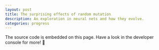 ```yaml
---
layout: post
title: The surprising effects of random mutation
description: An exploration in neural nets and how they evolve.
categories: progress
---
```


<div class="overflow-auto bg-gray-800 bg-gradient-to-r from-gray-900 to-sky-900 text-green-400 text-center p-4 lg:p-16 mb-10">
  <code id="neurenv" class="inline-block whitespace-pre text-left font-monospace"></code>
</div>

The source code is embedded on this page. Have a look in the developer console for more! 👻

<!--
- starting location
- starting attributes
- luck
- learning
- time
- no goal, only longevity/replication
- mutation

- color
- replicate every X time
- die every x time

Sensor:SEE_NORTH -> 0.5 -> Neuron:INNER_0
Neuron:INNER_0 -> 0.4 -> Action:MOVE_NORTH

Imagine the case where the top/bottom gates were death
Only the E/W will survive
All mutations towards N/S will die immediately

Sensors are zeroed between generations
-->

<script type="text/javascript">
  const CLEAR_SCREEN = '\033[2J'

  const shuffle = (arr, n) => arr.sort(() => 0.5 - Math.random()).slice(0, n)
  const rand = (min, max) => Math.random() * (max - min) + min
  const randInt = (min, max) => parseInt(rand(min, max))
  const createArray = (length, func) => Array.apply(null, { length }).map(func)

  const DIRECTION_NORTH = 'NORTH'
  const DIRECTION_SOUTH = 'SOUTH'
  const DIRECTION_EAST = 'EAST'
  const DIRECTION_WEST = 'WEST'

  class Neuron {
    constructor(name, value = 0) {
      this.name = name
      this.value = value
    }

    nameWithType() {
      return `${this.constructor.name}:${this.name}`
    }

    getValue() {
      return this.value
    }

    setValue(value) {
      this.value = value

      return this.value
    }

    addValue(value) {
      this.setValue((this.getValue() || 0) + value)
    }

    zeroValue() {
      this.value = 0
    }
  }

  Neuron.fromSource = (source, value) => {
    return new Neuron(source.name, source.value)
  }

  class Sensor extends Neuron {
    constructor(name, func) {
      super(name, 0)

      this.func = func
    }

    setValue(creature) {
      if (typeof this.func === 'function') {
        this.value = this.func.call(this, creature)
      }

      return this.getValue()
    }
  }

  Sensor.fromSource = (source) => {
    return new Sensor(source.name, source.func)
  }

  class Action extends Neuron {
    constructor(name, func) {
      super(name, 0)

      this.func = func
    }

    act(creature) {
      this.func.call(this, creature)
    }
  }

  Action.fromSource = (source) => {
    return new Action(source.name, source.func)
  }

  class Synapse {
    constructor(from, to, weight) {
      this.from = from
      this.to = to
      this.weight = weight
    }
  }

  Synapse.fromSourceWithMutation = (source, neurons, mutation) => {
    const from = neurons.find((n) => n.name === source.from.name)
    const to = neurons.find((n) => n.name === source.to.name)

    return new Synapse(from, to, source.weight + (source.weight * (mutation * (Math.random() > 0.5 ? 1 : -1))))
  }

  class Brain {
    constructor(sensors, urges, innerNeurons, synapses) {
      this.sensors = sensors
      this.innerNeurons = innerNeurons
      this.urges = urges
      this.synapses = synapses
    }

    fire(creature) {
      const weightedUrges = createArray(this.urges.length, () => 0)

      this.sensors
      //   .concat(this.innerNeurons)
        .concat(this.urges)
        .forEach((n) => n.zeroValue())

      this.sensors
        .forEach((s) => s.setValue(creature))

      // for multiple layers, this could be looping the layers,
      // then looping the synapses to it, from it
      this.synapses.forEach((synapse) => {
        synapse.to.addValue(synapse.from.getValue() * synapse.weight)
      })

      this.urges.forEach((urge) => {
        urge.setValue(Math.tanh(urge.value))
      })

      return this.urges
       // TODO: filter by some activation function?
        .filter((u) => u.getValue() > 0.5)
    }

    log() {
      console.log(
        this.synapses.map((s) => {
          return [s.from.nameWithType(), s.weight.toFixed(1), s.to.nameWithType()].join(' -> ')
        }).join('\n')
      )
    }
  }

  Brain.fromOptions = (options) => {
    if (!options.sensors.length) throw new Error('No sensors supplied')
    if (!options.urges.length) throw new Error('No urges supplied')

    const sensors = options.sensors
    const innerNeurons = options.innerNeurons || createArray(options.power, (_, index) => new Neuron(`INNER_${index}`))
    const urges = options.urges
    const synapses = options.synapses || []

    if (!synapses.length) {
      shuffle(sensors, randInt(1, sensors.length))
        .forEach((sensor) => {
          shuffle(innerNeurons, randInt(1, innerNeurons.length))
            .forEach((innerNeuron) => synapses.push(new Synapse(sensor, innerNeuron, Math.random())))
        })

      shuffle(innerNeurons, randInt(0, innerNeurons.length))
        .forEach((innerNeuronFrom) => {
          shuffle(innerNeurons, randInt(0, innerNeurons.length))
            .filter((n) => n !== innerNeuronFrom)
            .forEach((innerNeuronTo) => synapses.push(new Synapse(innerNeuronFrom, innerNeuronTo, Math.random())))
        })

      shuffle(innerNeurons, randInt(1, innerNeurons.length))
        .forEach((innerNeuron) => {
          shuffle(urges, randInt(1, urges.length))
            .forEach((action) => synapses.push(new Synapse(innerNeuron, action, Math.random())))
        })
    }

    return new Brain(sensors, urges, innerNeurons, synapses)
  }

  class Creature {
    constructor(world, brain, color) {
      this.world = world
      this.brain = brain
      this.isDestroyed = false
      this.color = color || { r: randInt(0, 255), g: randInt(0, 255), b: randInt(0, 255) }
    }

    adapt() {
      if (this.isDestroyed) {
        return
      }

      this.act( this.brain.fire(this) )
    }

    act(activatedUrges) {
      activatedUrges.forEach((urge) => urge.act(this))
    }

    move(deltaX, deltaY) {
      if (deltaX !== 0) {
        this.position.x = Math.max(Math.min(this.position.x + deltaX, this.world.width), 0)
      }

      if (deltaY !== 0) {
        const projectedY = this.position.y + deltaY

        this.position.y = Math.max(Math.min(projectedY, this.world.height), 0)

        if (projectedY >= this.world.height) {
          this.world.multiply(this)
          this.world.multiply(this)
          this.destroy()
        }
      }
    }

    look(direction) {
      if (direction === DIRECTION_NORTH) {
        return this.world.height - this.position.y
      } else if (direction === DIRECTION_SOUTH) {
        return this.position.y
      } else if (direction === DIRECTION_EAST) {
        return this.world.width - this.position.x
      } else if (direction === DIRECTION_WEST) {
        return this.position.x
      }
    }

    spawn() {
      this.position = {
        x: randInt(0, this.world.width),
        y: randInt(0, this.world.height),
      }
    }

    symbol() {
      return this.isDestroyed ? ' ' : `<span style="color: rgb(${this.color.r}, ${this.color.g}, ${this.color.b})">*</span>`
    }

    destroy() {
      this.isDestroyed = true
    }
  }

  class World {
    constructor(mapWidth, mapHeight, numberOfCreatures, brainOptions, mutation = 0.1) {
      this.width = mapWidth
      this.height = mapHeight
      this.brainOptions = brainOptions
      this.creatures = createArray(numberOfCreatures, () => new Creature(this, Brain.fromOptions(brainOptions)))
      this.mutation = mutation
    }

    start(n, delay, renderElement) {
      this.creatures.forEach((c) => c.spawn())
      this.loop(n, delay, renderElement)
    }

    loop(n, delay, renderElement) {
      this.creatures.forEach((c) => c.adapt())
      this.render(renderElement)

      if (n <= 0) return

      setTimeout(() => this.loop(n - 1, delay, renderElement), delay)
    }

    renderCreature(x, y) {
      const creature = this.creatures
        .find((c) => c.position.x === x && c.position.y === y)

      return creature ? creature.symbol() : ' '
    }

    multiply(source) {
      const sourceBrain = source.brain
      const brainOptions = {
        sensors: sourceBrain.sensors.map((s) => Sensor.fromSource(s)),
        innerNeurons: sourceBrain.innerNeurons.map((i) => Neuron.fromSource(i)),
        urges: sourceBrain.urges.map((a) => Action.fromSource(a)),
      }
      const neurons = brainOptions.sensors.concat(brainOptions.innerNeurons).concat(brainOptions.urges)

      brainOptions.synapses = sourceBrain.synapses.map((s) => Synapse.fromSourceWithMutation(s, neurons, this.mutation))

      const creature = new Creature(this, Brain.fromOptions(brainOptions), source.color)

      this.creatures.push(creature)

      creature.spawn()
    }

    render(renderElement) {
      const header = '|' + Array.from(Array(this.width + 3).keys(), () => '|').join('') + '|'
      const footer = '|' + Array.from(Array(this.width + 3).keys(), () => '_').join('') + '|'
      const rows = []

      for (var y = 0; y <= this.height; y++) {
        const row = []

        for (var x = 0; x <= this.width; x++) {
          row.push(this.renderCreature(x, this.height - y))
        }

        rows.push('| ' + row.join('') + ' |')
      }

      const LINE_BREAK = '\n'
      let output = header + LINE_BREAK + rows.join(LINE_BREAK) + LINE_BREAK + footer
      output += LINE_BREAK + 'REMAINING: ' + this.creatures.filter((c) => !c.isDestroyed).length

      if (renderElement) {
        renderElement.cols = this.width
        renderElement.rows = this.height

        renderElement.innerHTML = output
      } else {
        console.log(CLEAR_SCREEN)
        console.log(output)
      }
    }
  }

  const IS_MOBILE = window.outerWidth <= 640
  const NUMBER_OF_CREATURES = 5 // IS_MOBILE ? 10 : 20
  const MAP_WIDTH = IS_MOBILE ? 20 : 60
  const MAP_HEIGHT = IS_MOBILE ? 15 : 20
  const ITERATIONS = 50
  const ITERATION_DELAY = 200
  const RENDER_ELEMENT = document.querySelector('#neurenv')
  const BRAIN_OPTIONS = {
    sensors: [
      new Sensor(`SEE_${DIRECTION_NORTH}`, (creature) => creature.look(DIRECTION_NORTH)),
      new Sensor(`SEE_${DIRECTION_SOUTH}`, (creature) => creature.look(DIRECTION_SOUTH)),
      new Sensor(`SEE_${DIRECTION_EAST}`, (creature) => creature.look(DIRECTION_EAST)),
      new Sensor(`SEE_${DIRECTION_WEST}`, (creature) => creature.look(DIRECTION_WEST)),
    ],
    urges: [
      new Action(`MOVE_${DIRECTION_NORTH}`, (creature) => creature.move(0, +1)),
      new Action(`MOVE_${DIRECTION_SOUTH}`, (creature) => creature.move(0, -1)),
      new Action(`MOVE_${DIRECTION_EAST}`, (creature) => creature.move(1, 0)),
      new Action(`MOVE_${DIRECTION_WEST}`, (creature) => creature.move(-1, 0)),
    ],
    power: 2
  }

  const world = new World(MAP_WIDTH, MAP_HEIGHT, NUMBER_OF_CREATURES, BRAIN_OPTIONS)
  world.start(ITERATIONS, ITERATION_DELAY, RENDER_ELEMENT)
  // world.creatures.forEach((c) => c.brain.log())
  // world.render(RENDER_ELEMENT)
</script>
